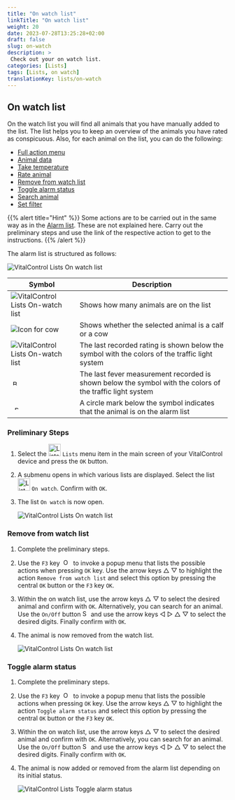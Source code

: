 ```yaml
---
title: "On watch list"
linkTitle: "On watch list"
weight: 20
date: 2023-07-28T13:25:28+02:00
draft: false
slug: on-watch
description: >
 Check out your on watch list.
categories: [Lists]
tags: [Lists, on watch]
translationKey: lists/on-watch
---
```

## On watch list

On the watch list you will find all animals that you have manually added to the list. The list helps you to keep an overview of the animals you have rated as conspicuous. Also, for each animal on the list, you can do the following:

- [Full action menu](../alarm/#full-action-menu)
- [Animal data](../alarm/#animal-data)
- [Take temperature](../alarm/#take-temperature)
- [Rate animal](../alarm/#rate-animal)
- [Remove from watch list](#remove-from-watch-list)
- [Toggle alarm status](#toggle-alarm-status)
- [Search animal](../alarm/#search-animal)
- [Set filter](../alarm/#set-filter)

{{% alert title="Hint" %}}
Some actions are to be carried out in the same way as in the [Alarm list](../alarm). These are not explained here. Carry out the preliminary steps and use the link of the respective action to get to the instructions.
{{% /alert %}}

The alarm list is structured as follows:

   ![VitalControl Lists On watch list](../images/onwatchstructure.png "Structure of the On watch list")

|Symbol   | Description
|---------|-----
| ![VitalControl Lists On-watch list](../images/kopf.png "Counter herd size") | Shows how many animals are on the list
| ![Icon for cow](../images/kopf2.png "Cow head") | Shows whether the selected animal is a calf or a cow
| ![VitalControl Lists On-watch list](../images/auge.png "Rating") | The last recorded rating is shown below the symbol with the colors of the traffic light system
| &nbsp;<img src="/icons/actions/temperature.svg" width="12" align="bottom" alt="Body temperature" title="Body temperature" /> | The last fever measurement recorded is shown below the symbol with the colors of the traffic light system
| &nbsp;&nbsp;<img src="/icons/header/alarm.svg" width="8" align="bottom" alt="Display animal on alarm" title="Animal on alarm" /> | A circle mark below the symbol indicates that the animal is on the alarm list

### Preliminary Steps

1. Select the <img src="/icons/main/lists.svg" width="28" align="bottom" alt="Lists" /> `Lists` menu item in the main screen of your VitalControl device and press the `OK` button.

2. A submenu opens in which various lists are displayed. Select the list &nbsp;<img src="/icons/lists/onwatch.svg" width="28" align="bottom" alt="List 'On watch'" /> `On watch`. Confirm with `OK`.

3. The list `On watch` is now open.

   ![VitalControl Lists On watch list](../images/firststeps2.png "Preliminary Steps")

### Remove from watch list

1. Complete the preliminary steps.

2. Use the `F3` key &nbsp;<img src="/icons/footer/open-popup.svg" width="15" align="bottom" alt="Open popup" />&nbsp; to invoke a popup menu that lists the possible actions when pressing `OK` key. Use the arrow keys △ ▽ to highlight the action `Remove from watch list` and select this option by pressing the central `OK` button or the `F3` key `OK`.

3. Within the on watch list, use the arrow keys △ ▽ to select the desired animal and confirm with `OK`. Alternatively, you can search for an animal. Use the `On/Off` button <img src="/icons/footer/search.svg" width="15" align="bottom" alt="Search" /> and use the arrow keys ◁ ▷ △ ▽ to select the desired digits. Finally confirm with `OK`.

4. The animal is now removed from the watch list.

   ![VitalControl Lists On watch list](../images/remove.png "Remove from watch list")

### Toggle alarm status

1. Complete the preliminary steps.

2. Use the `F3` key &nbsp;<img src="/icons/footer/open-popup.svg" width="15" align="bottom" alt="Open popup" />&nbsp; to invoke a popup menu that lists the possible actions when pressing `OK` key. Use the arrow keys △ ▽ to highlight the action `Toggle alarm status` and select this option by pressing the central `OK` button or the `F3` key `OK`.

3. Within the on watch list, use the arrow keys △ ▽ to select the desired animal and confirm with `OK`. Alternatively, you can search for an animal. Use the `On/Off` button <img src="/icons/footer/search.svg" width="15" align="bottom" alt="Search" /> and use the arrow keys ◁ ▷ △ ▽ to select the desired digits. Finally confirm with `OK`.

4. The animal is now added or removed from the alarm list depending on its initial status.

   ![VitalControl Lists Toggle alarm status](../images/alarmstatus.png "Toggle alarm status")
